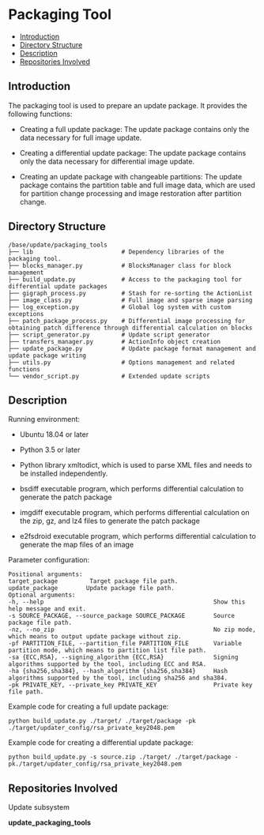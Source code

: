 # Packaging Tool<a name="EN-US_TOPIC_0000001101934690"></a>

-   [Introduction](#section184mcpsimp)
-   [Directory Structure](#section191mcpsimp)
-   [Description](#section211mcpsimp)
-   [Repositories Involved](#section247mcpsimp)

## Introduction<a name="section184mcpsimp"></a>

The packaging tool is used to prepare an update package. It provides the following functions:

- Creating a full update package: The update package contains only the data necessary for full image update.

- Creating a differential update package: The update package contains only the data necessary for differential image update.

- Creating an update package with changeable partitions: The update package contains the partition table and full image data, which are used for partition change processing and image restoration after partition change.

## Directory Structure<a name="section191mcpsimp"></a>

```
/base/update/packaging_tools
├── lib                         # Dependency libraries of the packaging tool.
├── blocks_manager.py           # BlocksManager class for block management
├── build_update.py             # Access to the packaging tool for differential update packages
├── gigraph_process.py          # Stash for re-sorting the ActionList
├── image_class.py              # Full image and sparse image parsing
├── log_exception.py            # Global log system with custom exceptions
├── patch_package_process.py    # Differential image processing for obtaining patch difference through differential calculation on blocks
├── script_generator.py         # Update script generator
├── transfers_manager.py        # ActionInfo object creation
├── update_package.py           # Update package format management and update package writing
├── utils.py                    # Options management and related functions
└── vendor_script.py            # Extended update scripts
```

## Description<a name="section211mcpsimp"></a>

Running environment:

- Ubuntu 18.04 or later

- Python 3.5 or later

- Python library xmltodict, which is used to parse XML files and needs to be installed independently.

- bsdiff executable program, which performs differential calculation to generate the patch package

- imgdiff executable program, which performs differential calculation on the zip, gz, and lz4 files to generate the patch package

- e2fsdroid executable program, which performs differential calculation to generate the map files of an image

Parameter configuration:

```
Positional arguments:
target_package         Target package file path.
update_package        Update package file path.
Optional arguments:
-h, --help                                                Show this help message and exit.
-s SOURCE_PACKAGE, --source_package SOURCE_PACKAGE        Source package file path.
-nz, --no_zip                                             No zip mode, which means to output update package without zip.
-pf PARTITION_FILE, --partition_file PARTITION_FILE       Variable partition mode, which means to partition list file path.
-sa {ECC,RSA}, --signing_algorithm {ECC,RSA}              Signing algorithms supported by the tool, including ECC and RSA.
-ha {sha256,sha384}, --hash_algorithm {sha256,sha384}     Hash algorithms supported by the tool, including sha256 and sha384.
-pk PRIVATE_KEY, --private_key PRIVATE_KEY                Private key file path.
```

Example code for creating a full update package:

```
python build_update.py ./target/ ./target/package -pk ./target/updater_config/rsa_private_key2048.pem
```

Example code for creating a differential update package:

```
python build_update.py -s source.zip ./target/ ./target/package -pk./target/updater_config/rsa_private_key2048.pem
```

## Repositories Involved<a name="section247mcpsimp"></a>

Update subsystem

**update\_packaging\_tools**

